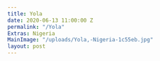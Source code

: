 ```yaml
---
title: Yola
date: 2020-06-13 11:00:00 Z
permalink: "/Yola"
Extras: Nigeria
MainImage: "/uploads/Yola,-Nigeria-1c55eb.jpg"
layout: post
---
```


